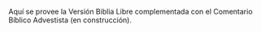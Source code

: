 Aquí se provee la Versión Biblia Libre complementada con el Comentario Bíblico Advestista (en construcción). 
